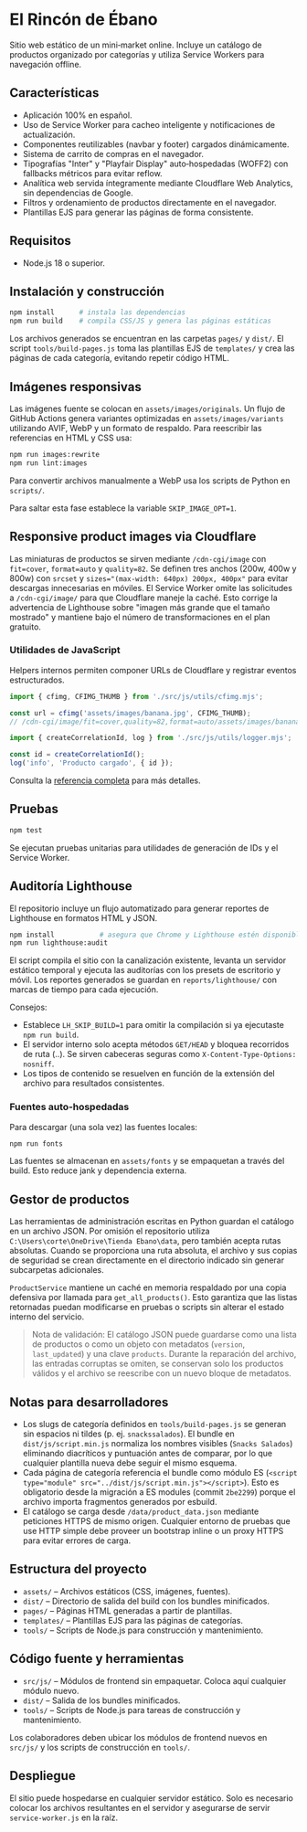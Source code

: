 # El Rincón de Ébano

Sitio web estático de un mini‑market online. Incluye un catálogo de productos organizado por categorías y utiliza Service Workers para navegación offline.

## Características

- Aplicación 100% en español.
- Uso de Service Worker para cacheo inteligente y notificaciones de actualización.
- Componentes reutilizables (navbar y footer) cargados dinámicamente.
- Sistema de carrito de compras en el navegador.
- Tipografías "Inter" y "Playfair Display" auto‑hospedadas (WOFF2) con fallbacks métricos para evitar reflow.
- Analítica web servida íntegramente mediante Cloudflare Web Analytics, sin dependencias de Google.
- Filtros y ordenamiento de productos directamente en el navegador.
- Plantillas EJS para generar las páginas de forma consistente.

## Requisitos

- Node.js 18 o superior.

## Instalación y construcción

```bash
npm install      # instala las dependencias
npm run build    # compila CSS/JS y genera las páginas estáticas
```

Los archivos generados se encuentran en las carpetas `pages/` y `dist/`.
El script `tools/build-pages.js` toma las plantillas EJS de `templates/` y crea las páginas de cada categoría, evitando repetir código HTML.

## Imágenes responsivas

Las imágenes fuente se colocan en `assets/images/originals`. Un flujo de GitHub Actions genera variantes optimizadas en `assets/images/variants` utilizando AVIF, WebP y un formato de respaldo. Para reescribir las referencias en HTML y CSS usa:

```bash
npm run images:rewrite
npm run lint:images
```

Para convertir archivos manualmente a WebP usa los scripts de Python en `scripts/`.

Para saltar esta fase establece la variable `SKIP_IMAGE_OPT=1`.

## Responsive product images via Cloudflare

Las miniaturas de productos se sirven mediante `/cdn-cgi/image` con `fit=cover`, `format=auto` y `quality=82`.
Se definen tres anchos (200w, 400w y 800w) con `srcset` y `sizes="(max-width: 640px) 200px, 400px"` para evitar descargas innecesarias en móviles.
El Service Worker omite las solicitudes a `/cdn-cgi/image/` para que Cloudflare maneje la caché.
Esto corrige la advertencia de Lighthouse sobre "imagen más grande que el tamaño mostrado" y mantiene bajo el número de transformaciones en el plan gratuito.

### Utilidades de JavaScript

Helpers internos permiten componer URLs de Cloudflare y registrar eventos estructurados.

```js
import { cfimg, CFIMG_THUMB } from './src/js/utils/cfimg.mjs';

const url = cfimg('assets/images/banana.jpg', CFIMG_THUMB);
// /cdn-cgi/image/fit=cover,quality=82,format=auto/assets/images/banana.jpg

import { createCorrelationId, log } from './src/js/utils/logger.mjs';

const id = createCorrelationId();
log('info', 'Producto cargado', { id });
```

Consulta la [referencia completa](docs/api/utils.md) para más detalles.

## Pruebas

```bash
npm test
```

Se ejecutan pruebas unitarias para utilidades de generación de IDs y el Service Worker.

## Auditoría Lighthouse

El repositorio incluye un flujo automatizado para generar reportes de Lighthouse en formatos HTML y JSON.

```bash
npm install           # asegura que Chrome y Lighthouse estén disponibles
npm run lighthouse:audit
```

El script compila el sitio con la canalización existente, levanta un servidor estático temporal y ejecuta las auditorías con los presets de escritorio y móvil. Los reportes generados se guardan en `reports/lighthouse/` con marcas de tiempo para cada ejecución.

Consejos:
- Establece `LH_SKIP_BUILD=1` para omitir la compilación si ya ejecutaste `npm run build`.
- El servidor interno solo acepta métodos `GET/HEAD` y bloquea recorridos de ruta (..). Se sirven cabeceras seguras como `X-Content-Type-Options: nosniff`.
- Los tipos de contenido se resuelven en función de la extensión del archivo para resultados consistentes.

### Fuentes auto‑hospedadas

Para descargar (una sola vez) las fuentes locales:

```bash
npm run fonts
```

Las fuentes se almacenan en `assets/fonts` y se empaquetan a través del build. Esto reduce jank y dependencia externa.

## Gestor de productos

Las herramientas de administración escritas en Python guardan el catálogo en un archivo JSON. Por omisión el repositorio utiliza `C:\Users\corte\OneDrive\Tienda Ebano\data`, pero también acepta rutas absolutas. Cuando se proporciona una ruta absoluta, el archivo y sus copias de seguridad se crean directamente en el directorio indicado sin generar subcarpetas adicionales.

`ProductService` mantiene un caché en memoria respaldado por una copia defensiva por llamada para `get_all_products()`. Esto garantiza que las listas retornadas puedan modificarse en pruebas o scripts sin alterar el estado interno del servicio.

> Nota de validación: El catálogo JSON puede guardarse como una lista de productos o como un objeto con metadatos (`version`, `last_updated`) y una clave `products`. Durante la reparación del archivo, las entradas corruptas se omiten, se conservan solo los productos válidos y el archivo se reescribe con un nuevo bloque de metadatos.

## Notas para desarrolladores

- Los slugs de categoría definidos en `tools/build-pages.js` se generan sin espacios ni tildes (p. ej. `snackssalados`). El bundle en `dist/js/script.min.js` normaliza los nombres visibles (`Snacks Salados`) eliminando diacríticos y puntuación antes de comparar, por lo que cualquier plantilla nueva debe seguir el mismo esquema.
- Cada página de categoría referencia el bundle como módulo ES (`<script type="module" src="../dist/js/script.min.js"></script>`). Esto es obligatorio desde la migración a ES modules (commit `2be2299`) porque el archivo importa fragmentos generados por esbuild.
- El catálogo se carga desde `/data/product_data.json` mediante peticiones HTTPS de mismo origen. Cualquier entorno de pruebas que use HTTP simple debe proveer un bootstrap inline o un proxy HTTPS para evitar errores de carga.

## Estructura del proyecto

- `assets/` – Archivos estáticos (CSS, imágenes, fuentes).
- `dist/` – Directorio de salida del build con los bundles minificados.
- `pages/` – Páginas HTML generadas a partir de plantillas.
- `templates/` – Plantillas EJS para las páginas de categorías.
- `tools/` – Scripts de Node.js para construcción y mantenimiento.

## Código fuente y herramientas

- `src/js/` – Módulos de frontend sin empaquetar. Coloca aquí cualquier módulo nuevo.
- `dist/` – Salida de los bundles minificados.
- `tools/` – Scripts de Node.js para tareas de construcción y mantenimiento.

Los colaboradores deben ubicar los módulos de frontend nuevos en `src/js/` y los scripts de construcción en `tools/`.

## Despliegue

El sitio puede hospedarse en cualquier servidor estático. Solo es necesario colocar los archivos resultantes en el servidor y asegurarse de servir `service-worker.js` en la raíz.
